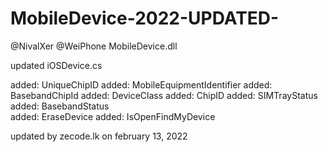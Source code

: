 # MobileDevice-2022-UPDATED-

@NivalXer
@WeiPhone
MobileDevice.dll

updated iOSDevice.cs

added: UniqueChipID
added: MobileEquipmentIdentifier
added: BasebandChipId
added: DeviceClass
added: ChipID
added: SIMTrayStatus
added: BasebandStatus  
added: EraseDevice
added: IsOpenFindMyDevice

updated by zecode.lk on february 13, 2022
